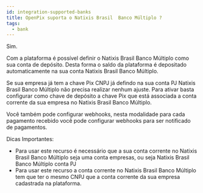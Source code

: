 ```yaml
---
id: integration-supported-banks
title: OpenPix suporta o Natixis Brasil  Banco Múltiplo ?
tags:
  - bank
---
```


Sim.

Com a plataforma é possível definir o Natixis Brasil  Banco Múltiplo como sua conta de depósito. Desta forma o saldo da plataforma é depositado automaticamente na sua conta Natixis Brasil  Banco Múltiplo.

Se sua empresa já tem a chave Pix CNPJ já defindo na sua conta PJ Natixis Brasil  Banco Múltiplo não precisa realizar nenhum ajuste. Para ativar basta configurar como chave de depósito a chave Pix que está associada a conta corrente da sua empresa no Natixis Brasil  Banco Múltiplo.

Você também pode configurar webhooks, nesta modalidade para cada pagamento recebido você pode configurar webhooks para ser notificado de pagamentos.

Dicas Importantes:

- Para usar este recurso é necessário que a sua conta corrente no Natixis Brasil  Banco Múltiplo seja uma conta empresas, ou seja Natixis Brasil  Banco Múltiplo conta PJ
- Para usar este recurso a conta corrente no Natixis Brasil  Banco Múltiplo tem que ter o mesmo CNPJ que a conta corrente da sua empresa cadastrada na plataforma.
